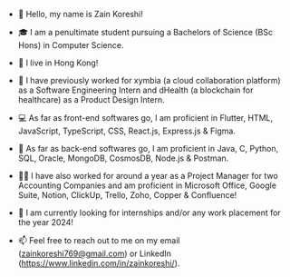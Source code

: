 - 👋 Hello, my name is Zain Koreshi!

- 🎓 I am a penultimate student pursuing a Bachelors of Science (BSc Hons) in Computer Science.

- 📍 I live in Hong Kong!

- 👔 I have previously worked for xymbia (a cloud collaboration platform) as a Software Engineering Intern and dHealth (a blockchain for healthcare) as a Product Design Intern.

- 💻 As far as front-end softwares go, I am proficient in Flutter, HTML, JavaScript, TypeScript, CSS, React.js, Express.js & Figma.

- 💾 As far as back-end softwares go, I am proficient in Java, C, Python, SQL, Oracle, MongoDB, CosmosDB, Node.js & Postman.

- 👨‍💼 I have also worked for around a year as a Project Manager for two Accounting Companies and am proficient in Microsoft Office, Google Suite, Notion, ClickUp, Trello, Zoho, Copper & Confluence!

- 📆 I am currently looking for internships and/or any work placement for the year 2024!

- 📫 Feel free to reach out to me on my email (zainkoreshi769@gmail.com) or LinkedIn (https://www.linkedin.com/in/zainkoreshi/).

<!---
zainkoreshi/zainkoreshi is a ✨ special ✨ repository because its `README.md` (this file) appears on your GitHub profile.
You can click the Preview link to take a look at your changes.
--->
